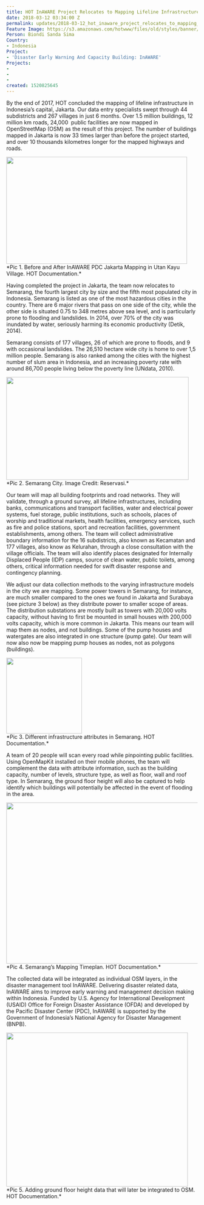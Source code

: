 ```yaml
---
title: HOT InAWARE Project Relocates to Mapping Lifeline Infrastructures in Semarang
date: 2018-03-12 03:34:00 Z
permalink: updates/2018-03-12_hot_inaware_project_relocates_to_mapping_lifeline_infrastructures_in_semarang
Feature Image: https://s3.amazonaws.com/hotwww/files/old/styles/banner/public/Screen+Shot+2018-03-12+at+10.33.16+AM.png
Person: Biondi Sanda Sima
Country:
- Indonesia
Project:
- 'Disaster Early Warning And Capacity Building: InAWARE'
Projects:
- 
- 
- 
created: 1520825645
---
```


By the end of 2017, HOT concluded the mapping of lifeline infrastructure in Indonesia’s capital, Jakarta. Our data entry specialists swept through 44 subdistricts and 267 villages in just 6 months. Over 1.5 million buildings, 12 million km roads, 24,000 &nbsp;public facilities are now mapped in OpenStreetMap (OSM) as the result of this project. The number of buildings mapped in Jakarta is now 33 times larger than before the project started, and over 10 thousands kilometres longer for the mapped highways and roads.

<img style="border: none; transform: rotate(0.00rad); -webkit-transform: rotate(0.00rad);width:476px;height:281;" src="https://lh3.googleusercontent.com/VdGKxHfiqPkrbU_y4m0_KIEfAMF62bm9tAr69QVnt8Y6RwO8IimYZp0t6-c77T0THRaw6ZFU08g2hnPHKHwuM-709mVLI2EFt8SlJkaIeOA7JqbX_GHSkYxFLhZMT_--RP9gWTsw" alt="">
<br>*Pic 1. Before and After InAWARE PDC Jakarta Mapping in Utan Kayu Village. HOT Documentation.*

Having completed the project in Jakarta, the team now relocates to Semarang, the fourth largest city by size and the fifth most populated city in Indonesia. Semarang is listed as one of the most hazardous cities in the country. There are 6 major rivers that pass on one side of the city, while the other side is situated 0.75 to 348 metres above sea level, and is particularly prone to flooding and landslides. In 2014, over 70% of the city was inundated by water, seriously harming its economic productivity (Detik, 2014).

Semarang consists of 177 villages, 26 of which are prone to floods, and 9 with occasional landslides. The 26,510 hectare wide city is home to over 1,5 million people. Semarang is also ranked among the cities with the highest number of slum area in Indonesia, and an increasing poverty rate with around 86,700 people living below the poverty line (UNdata, 2010).

<img style="border: none; transform: rotate(0.00rad); -webkit-transform: rotate(0.00rad);width:480px;height:270px" src="https://lh3.googleusercontent.com/JTQ6QN4zD90FbtNipg5sUQLc9ybJkDMLqKTLSFWwY-oX_rBHrMyWzRCRavnkOWZ0H4K4JmYjuHRwNKx0kMYG9JUgEyHlcGaAINlpDhqnU2Q8fZ_4ALMFvnr0CogJQKnoBP8cx-QS" alt="">
<br>*Pic 2. Semarang City. Image Credit: Reservasi.*


Our team will map all building footprints and road networks. They will validate, through a ground survey, all lifeline infrastructures, including banks, communications and transport facilities, water and electrical power systems, fuel storage, public institutions, such as schools, places of worship and traditional markets, health facilities, emergency services, such as fire and police stations, sport and recreation facilities, government establishments, among others. The team will collect administrative boundary information for the 16 subdistricts, also known as Kecamatan and 177 villages, also know as Kelurahan, through a close consultation with the village officials. The team will also identify places designated for Internally Displaced People (IDP) camps, source of clean water, public toilets, among others, critical information needed for swift disaster response and contingency planning.

We adjust our data collection methods to the varying infrastructure models in the city we are mapping. Some power towers in Semarang, for instance, are much smaller compared to the ones we found in Jakarta and Surabaya (see picture 3 below) as they distribute power to smaller scope of areas. The distribution substations are mostly built as towers with 20,000 volts capacity, without having to first be mounted in small houses with 200,000 volts capacity, which is more common in Jakarta. This means our team will map them as nodes, and not buildings. Some of the pump houses and watergates are also integrated in one structure (pump gate). Our team will now also now be mapping pump houses as nodes, not as polygons (buildings).

<img style="border: none; transform: rotate(0.00rad); -webkit-transform: rotate(0.00rad);width:199px;height=462px" src="https://lh4.googleusercontent.com/2B_dQda1d0KhaSLagqCxNN6ovnmNVgKLVRyCMp_VYt1R_n_w52uwwjqVoJ3bsMWoX7o_BqeckI37X2S389EUgQPFyyoLMZQnCrPDIt1fBhrl1zRb9VJfLgYIC4Xcg_IPBt3LSCTJ" alt="">
<br>*Pic 3. Different infrastructure attributes in Semarang. HOT Documentation.*


A team of 20 people will scan every road while pinpointing public facilities. Using OpenMapKit installed on their mobile phones, the team will complement the data with attribute information, such as the building capacity, number of levels, structure type, as well as floor, wall and roof type. In Semarang, the ground floor height will also be captured to help identify which buildings will potentially be affected in the event of flooding in the area.

<img style="border: none; transform: rotate(0.00rad); -webkit-transform: rotate(0.00rad);width:600px; height:423px;" src="https://lh3.googleusercontent.com/aNggt_Xlv8muSk6OZ7vHBef8EY1jb-oMJ2QXzmxOxZJTVysm2LKcgpAklF-byVWD_5aZFXtuTPLyxBBJGB5kBCrrzADSts59xpe-Ai6uvBo9Xr1amJuEy5-ikWwMs9DzKXWYNL3U" alt="">
<br> *Pic 4. Semarang’s Mapping Timeplan. HOT Documentation.*

The collected data will be integrated as individual OSM layers, in the disaster management tool InAWARE. Delivering disaster related data, InAWARE aims to improve early warning and management decision making within Indonesia. Funded by U.S. Agency for International Development (USAID) Office for Foreign Disaster Assistance (OFDA) and developed by the Pacific Disaster Center (PDC), InAWARE is supported by the Government of Indonesia’s National Agency for Disaster Management (BNPB).

<img style="border: none; transform: rotate(0.00rad); -webkit-transform: rotate(0.00rad);width:478px;height:404px;" src="https://lh5.googleusercontent.com/Vi2AF5fLbNBlBmACKqYE4a3yz3iS_bH1URRbIJZUYstM2GuFvgWCBosk6HzCizIik3wLmaMKIdrwQBCjHNgd9UidvhU7CFYOYRWAZ8vrryXsazIWPS_E-ZoW9ej59aSoOa2MJXmL" alt="">
<br>*Pic 5. Adding ground floor height data that will later be integrated to OSM. HOT Documentation.*

